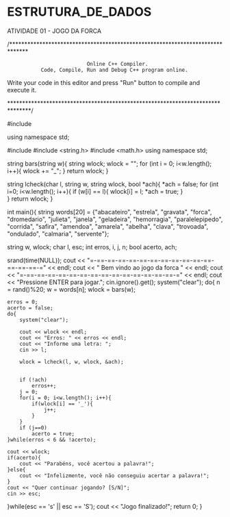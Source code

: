 # ESTRUTURA_DE_DADOS

ATIVIDADE 01 - JOGO DA FORCA


/******************************************************************************

                              Online C++ Compiler.
               Code, Compile, Run and Debug C++ program online.
Write your code in this editor and press "Run" button to compile and execute it.

*******************************************************************************/

#include <iostream>

using namespace std;

#include <iostream>
#include <string.h>
#include <math.h>
using namespace std;

string bars(string w){
    string wlock;
    wlock = "";
    for (int i = 0; i<w.length(); i++){
        wlock += "_";
    }
    return wlock;
}

string lcheck(char l, string w, string wlock, bool *ach){
    *ach = false;
    for (int i=0; i<w.length(); i++){
            if (w[i] == l){
                wlock[i] = l;
                *ach = true;
            }   
        }
    return wlock;
}


int main(){
string words[20] = {"abacateiro", "estrela", "gravata", "forca", "dromedario", "julieta",
"janela", "geladeira", "hemorragia", "paralelepipedo", "corrida", "safira", "amendoa",
"amarela", "abelha", "clava", "trovoada", "ondulado", "calmaria", "servente"};

string w, wlock;
char l, esc;
int erros, i, j, n;
bool acerto, ach;

srand(time(NULL));
cout << "=-==-==-==-==-==-==-==-==-==-==-==-==-==-==-=" << endl;
cout << "         Bem vindo ao jogo da forca          " << endl;
cout << "=-==-==-==-==-==-==-==-==-==-==-==-==-==-==-=" << endl;
cout << "Pressione ENTER para jogar.";
cin.ignore().get();
system("clear");
do{
    n = rand()%20;
    w = words[n];
    wlock = bars(w);
    
    erros = 0;
    acerto = false;
    do{
        system("clear");
        
        cout << wlock << endl;
        cout << "Erros: " << erros << endl;
        cout << "Informe uma letra: ";
        cin >> l;
        
        wlock = lcheck(l, w, wlock, &ach);
        
        
        if (!ach)
            erros++;
        j = 0;
        for(i = 0; i<w.length(); i++){
            if(wlock[i] == '_'){
                j++;
            }
        }
        if (j==0)
            acerto = true;
    }while(erros < 6 && !acerto);
    
    cout << wlock;
    if(acerto){
        cout << "Parabéns, você acertou a palavra!";
    }else{
        cout << "Infelizmente, você não conseguiu acertar a palavra!";
    }
    cout << "Quer continuar jogando? [S/N]";
    cin >> esc;
}while(esc == 's' || esc == 'S');
cout << "Jogo finalizado!";
return 0;
}

